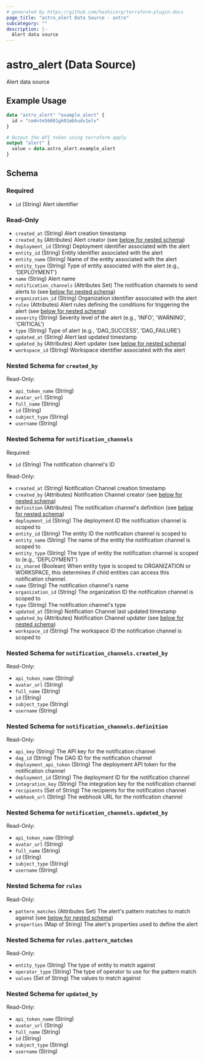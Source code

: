 ```yaml
---
# generated by https://github.com/hashicorp/terraform-plugin-docs
page_title: "astro_alert Data Source - astro"
subcategory: ""
description: |-
  Alert data source
---
```


# astro_alert (Data Source)

Alert data source

## Example Usage

```terraform
data "astro_alert" "example_alert" {
  id = "cm4ntm56001gk01mbhudv1elv"
}

# Output the API token using terraform apply
output "alert" {
  value = data.astro_alert.example_alert
}
```

<!-- schema generated by tfplugindocs -->
## Schema

### Required

- `id` (String) Alert identifier

### Read-Only

- `created_at` (String) Alert creation timestamp
- `created_by` (Attributes) Alert creator (see [below for nested schema](#nestedatt--created_by))
- `deployment_id` (String) Deployment identifier associated with the alert
- `entity_id` (String) Entity identifier associated with the alert
- `entity_name` (String) Name of the entity associated with the alert
- `entity_type` (String) Type of entity associated with the alert (e.g., 'DEPLOYMENT')
- `name` (String) Alert name
- `notification_channels` (Attributes Set) The notification channels to send alerts to (see [below for nested schema](#nestedatt--notification_channels))
- `organization_id` (String) Organization identifier associated with the alert
- `rules` (Attributes) Alert rules defining the conditions for triggering the alert (see [below for nested schema](#nestedatt--rules))
- `severity` (String) Severity level of the alert (e.g., 'INFO', 'WARNING', 'CRITICAL')
- `type` (String) Type of alert (e.g., 'DAG_SUCCESS', 'DAG_FAILURE')
- `updated_at` (String) Alert last updated timestamp
- `updated_by` (Attributes) Alert updater (see [below for nested schema](#nestedatt--updated_by))
- `workspace_id` (String) Workspace identifier associated with the alert

<a id="nestedatt--created_by"></a>
### Nested Schema for `created_by`

Read-Only:

- `api_token_name` (String)
- `avatar_url` (String)
- `full_name` (String)
- `id` (String)
- `subject_type` (String)
- `username` (String)


<a id="nestedatt--notification_channels"></a>
### Nested Schema for `notification_channels`

Required:

- `id` (String) The notification channel's ID

Read-Only:

- `created_at` (String) Notification Channel creation timestamp
- `created_by` (Attributes) Notification Channel creator (see [below for nested schema](#nestedatt--notification_channels--created_by))
- `definition` (Attributes) The notification channel's definition (see [below for nested schema](#nestedatt--notification_channels--definition))
- `deployment_id` (String) The deployment ID the notification channel is scoped to
- `entity_id` (String) The entity ID the notification channel is scoped to
- `entity_name` (String) The name of the entity the notification channel is scoped to
- `entity_type` (String) The type of entity the notification channel is scoped to (e.g., 'DEPLOYMENT')
- `is_shared` (Boolean) When entity type is scoped to ORGANIZATION or WORKSPACE, this determines if child entities can access this notification channel.
- `name` (String) The notification channel's name
- `organization_id` (String) The organization ID the notification channel is scoped to
- `type` (String) The notification channel's type
- `updated_at` (String) Notification Channel last updated timestamp
- `updated_by` (Attributes) Notification Channel updater (see [below for nested schema](#nestedatt--notification_channels--updated_by))
- `workspace_id` (String) The workspace ID the notification channel is scoped to

<a id="nestedatt--notification_channels--created_by"></a>
### Nested Schema for `notification_channels.created_by`

Read-Only:

- `api_token_name` (String)
- `avatar_url` (String)
- `full_name` (String)
- `id` (String)
- `subject_type` (String)
- `username` (String)


<a id="nestedatt--notification_channels--definition"></a>
### Nested Schema for `notification_channels.definition`

Read-Only:

- `api_key` (String) The API key for the notification channel
- `dag_id` (String) The DAG ID for the notification channel
- `deployment_api_token` (String) The deployment API token for the notification channel
- `deployment_id` (String) The deployment ID for the notification channel
- `integration_key` (String) The integration key for the notification channel
- `recipients` (Set of String) The recipients for the notification channel
- `webhook_url` (String) The webhook URL for the notification channel


<a id="nestedatt--notification_channels--updated_by"></a>
### Nested Schema for `notification_channels.updated_by`

Read-Only:

- `api_token_name` (String)
- `avatar_url` (String)
- `full_name` (String)
- `id` (String)
- `subject_type` (String)
- `username` (String)



<a id="nestedatt--rules"></a>
### Nested Schema for `rules`

Read-Only:

- `pattern_matches` (Attributes Set) The alert's pattern matches to match against (see [below for nested schema](#nestedatt--rules--pattern_matches))
- `properties` (Map of String) The alert's properties used to define the alert

<a id="nestedatt--rules--pattern_matches"></a>
### Nested Schema for `rules.pattern_matches`

Read-Only:

- `entity_type` (String) The type of entity to match against
- `operator_type` (String) The type of operator to use for the pattern match
- `values` (Set of String) The values to match against



<a id="nestedatt--updated_by"></a>
### Nested Schema for `updated_by`

Read-Only:

- `api_token_name` (String)
- `avatar_url` (String)
- `full_name` (String)
- `id` (String)
- `subject_type` (String)
- `username` (String)
